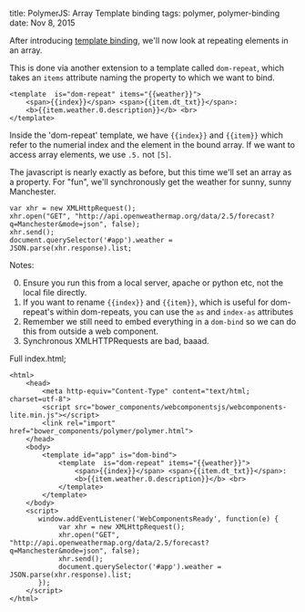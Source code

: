 title: PolymerJS: Array Template binding
tags: polymer, polymer-binding
date: Nov 8, 2015

After introducing [template binding](http://blog.denevell.org/polymer-simple-template-binding.html), we'll now look at repeating elements in an array.

This is done via another extension to a template called ```dom-repeat```, which takes an ```items``` attribute naming the property to which we want to bind.

    <template  is="dom-repeat" items="{{weather}}">
        <span>{{index}}</span> <span>{{item.dt_txt}}</span>:
        <b>{{item.weather.0.description}}</b> <br>
    </template>

Inside the 'dom-repeat' template, we have ```{{index}}``` and ```{{item}}``` which refer to the numerial index and the element in the bound array. If we want to access array elements, we use ```.5.``` not ```[5]```.

The javascript is nearly exactly as before, but this time we'll set an array as a property. For "fun", we'll synchronously get the weather for sunny, sunny Manchester. 

    var xhr = new XMLHttpRequest();
    xhr.open("GET", "http://api.openweathermap.org/data/2.5/forecast?q=Manchester&mode=json", false);
    xhr.send();
    document.querySelector('#app').weather = JSON.parse(xhr.response).list;

Notes:

0. Ensure you run this from a local server, apache or python etc, not the local file directly.
1. If you want to rename ```{{index}}``` and ```{{item}}```, which is useful for dom-repeat's within dom-repeats, you can use the ``as`` and ``index-as`` attributes
1. Remember we still need to embed everything in a ```dom-bind``` so we can do this from outside a web component.
2. Synchronous XMLHTTPRequests are bad, baaad.

Full index.html;

    <html>
        <head>
            <meta http-equiv="Content-Type" content="text/html; charset=utf-8">
            <script src="bower_components/webcomponentsjs/webcomponents-lite.min.js"></script>
            <link rel="import" href="bower_components/polymer/polymer.html">
        </head>
        <body>
            <template id="app" is="dom-bind">
                <template  is="dom-repeat" items="{{weather}}">
                    <span>{{index}}</span> <span>{{item.dt_txt}}</span>: 
                    <b>{{item.weather.0.description}}</b> <br>
                </template>
            </template>
        </body>
        <script>
           window.addEventListener('WebComponentsReady', function(e) { 
                var xhr = new XMLHttpRequest();
                xhr.open("GET", "http://api.openweathermap.org/data/2.5/forecast?q=Manchester&mode=json", false);
                xhr.send();
                document.querySelector('#app').weather = JSON.parse(xhr.response).list;
           });
        </script>
    </html>
